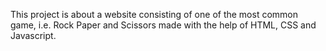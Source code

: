 This project is about a website consisting of one of the most common game, i.e. Rock Paper and Scissors made with the help of HTML, CSS and Javascript. 

